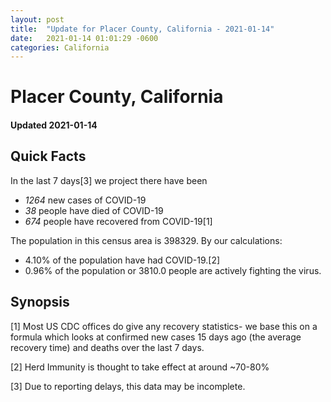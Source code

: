 ```yaml
---
layout: post
title:  "Update for Placer County, California - 2021-01-14"
date:   2021-01-14 01:01:29 -0600
categories: California
---
```


# Placer County, California
#### Updated 2021-01-14

## Quick Facts

In the last 7 days[3] we project there have been
- *1264* new cases of COVID-19
- *38* people have died of COVID-19
- *674* people have recovered from COVID-19[1]

The population in this census area is 398329. By our calculations:
- 4.10% of the population have had COVID-19.[2]
- 0.96% of the population or 3810.0 people are actively fighting the virus.

## Synopsis




[1] Most US CDC offices do give any recovery statistics- we base this on a formula which looks at confirmed new cases
15 days ago (the average recovery time) and deaths over the last 7 days.

[2] Herd Immunity is thought to take effect at around ~70-80%

[3] Due to reporting delays, this data may be incomplete.
 
    